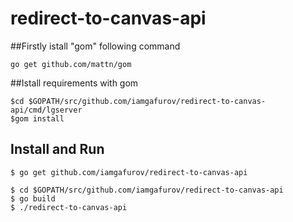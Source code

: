 # redirect-to-canvas-api
##Firstly istall "gom" following command
```shell
go get github.com/mattn/gom
```
##Istall requirements with gom
```shell
$cd $GOPATH/src/github.com/iamgafurov/redirect-to-canvas-api/cmd/lgserver
$gom install
```

## Install and Run
```shell
$ go get github.com/iamgafurov/redirect-to-canvas-api

$ cd $GOPATH/src/github.com/iamgafurov/redirect-to-canvas-api
$ go build
$ ./redirect-to-canvas-api
```


